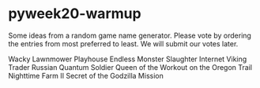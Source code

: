# pyweek20-warmup

Some ideas from a random game name generator.  Please vote by ordering the entries from most preferred to least.  We will submit our votes later.

Wacky Lawnmower Playhouse
Endless Monster Slaughter
Internet Viking Trader
Russian Quantum Soldier
Queen of the Workout on the Oregon Trail
Nighttime Farm II
Secret of the Godzilla Mission
